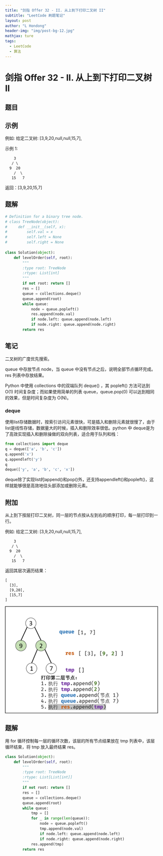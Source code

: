 ```yaml
---
title: "剑指 Offer 32 - II. 从上到下打印二叉树 II"
subtitle: "LeetCode 刷题笔记"
layout: post
author: "L Hondong"
header-img: "img/post-bg-12.jpg"
mathjax: ture
tags:
  - LeetCode
  - 算法
---
```


# 剑指 Offer 32 - II. 从上到下打印二叉树 II

## 题目

## 示例

例如:
给定二叉树: [3,9,20,null,null,15,7],

示例 1:

```
    3
   / \
  9  20
    /  \
   15   7
```

返回：[3,9,20,15,7]

## 题解

```python
# Definition for a binary tree node.
# class TreeNode(object):
#     def __init__(self, x):
#         self.val = x
#         self.left = None
#         self.right = None

class Solution(object):
    def levelOrder(self, root):
        """
        :type root: TreeNode
        :rtype: List[int]
        """
        if not root: return []
        res = []
        queue = collections.deque()
        queue.append(root)
        while queue:
            node = queue.popleft()
            res.append(node.val)
            if node.left: queue.append(node.left)
            if node.right: queue.append(node.right)
        return res
```

## 笔记

二叉树的广度优先搜索。

queue 中存放节点 node，当 queue 中没有节点之后，说明全部节点循环完成。res 列表中存放结果。

Python 中使用 collections 中的双端队列 deque() ，其 popleft() 方法可达到 O(1) 时间复杂度；而如果使用简单的列表 queue，queue.pop(0) 可以达到相同的效果，但是时间复杂度为 O(N)。

### deque

使用list存储数据时，按索引访问元素很快，可是插入和删除元素就很慢了，由于list是线性存储，数据量大的时候，插入和删除效率很低。python 中 deque是为了高效实现插入和删除操做的双向列表，适合用于队列和栈：

```python
from collections import deque
q = deque(['a', 'b', 'c'])
q.append('x')
q.appendleft('y')
q
deque(['y', 'a', 'b', 'c', 'x'])
```

deque除了实现list的append()和pop()外，还支持appendleft()和popleft()，这样就能够很是高效地往头部添加或删除元素。

## 附加

从上到下按层打印二叉树，同一层的节点按从左到右的顺序打印，每一层打印到一行。

例如:
给定二叉树: [3,9,20,null,null,15,7],


```
    3
   / \
  9  20
    /  \
   15   7
```

返回其层次遍历结果：

```
[
  [3],
  [9,20],
  [15,7]
]
```

<div align=center><img src="/assets/剑指Offer32-从上到下打印二叉树-2022-01-22-20-46-54.png" alt="剑指Offer32-从上到下打印二叉树-2022-01-22-20-46-54" style="zoom:50%;" /></div>

## 题解

用 for 循环控制每一层的循环次数，该层的所有节点结果放在 tmp 列表中，该层循环结束，将 tmp 放入最终结果 res。

```python
class Solution(object):
    def levelOrder(self, root):
        """
        :type root: TreeNode
        :rtype: List[List[int]]
        """
        if not root: return []
        res = []
        queue = collections.deque()
        queue.append(root)
        while queue:
            tmp = []
            for _ in range(len(queue)):
                node = queue.popleft()
                tmp.append(node.val)
                if node.left: queue.append(node.left)
                if node.right: queue.append(node.right)
            res.append(tmp)
        return res
```